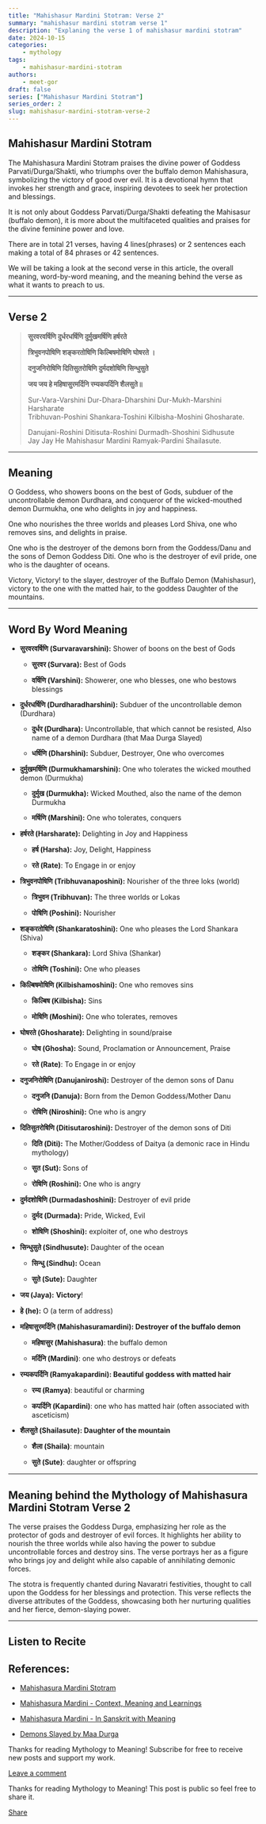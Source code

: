 ```yaml
---
title: "Mahishasur Mardini Stotram: Verse 2"
summary: "mahishasur mardini stotram verse 1"
description: "Explaning the verse 1 of mahishasur mardini stotram"
date: 2024-10-15
categories:
    - mythology
tags:
    - mahishasur-mardini-stotram
authors:
    - meet-gor
draft: false
series: ["Mahishasur Mardini Stotram"]
series_order: 2
slug: mahishasur-mardini-stotram-verse-2 
---
```


## Mahishasur Mardini Stotram

The Mahishasura Mardini Stotram praises the divine power of Goddess Parvati/Durga/Shakti, who triumphs over the buffalo demon Mahishasura, symbolizing the victory of good over evil. It is a devotional hymn that invokes her strength and grace, inspiring devotees to seek her protection and blessings.

It is not only about Goddess Parvati/Durga/Shakti defeating the Mahisasur (buffalo demon), it is more about the multifaceted qualities and praises for the divine feminine power and love.

There are in total 21 verses, having 4 lines(phrases) or 2 sentences each making a total of 84 phrases or 42 sentences.

We will be taking a look at the second verse in this article, the overall meaning, word-by-word meaning, and the meaning behind the verse as what it wants to preach to us.

---

## Verse 2

> **सुरवरवर्षिणि दुर्धरधर्षिणि दुर्मुखमर्षिणि हर्षरते**
> 
> **त्रिभुवनपोषिणि शङ्करतोषिणि किल्बिषमोषिणि घोषरते ।**
> 
> **दनुजनिरोषिणि दितिसुतरोषिणि दुर्मदशोषिणि सिन्धुसुते**
> 
> **जय जय हे महिषासुरमर्दिनि रम्यकपर्दिनि शैलसुते॥**
> 
> Sur-Vara-Varshini Dur-Dhara-Dharshini Dur-Mukh-Marshini Harsharate  
> Tribhuvan-Poshini Shankara-Toshini Kilbisha-Moshini Ghosharate.
> 
> Danujani-Roshini Ditisuta-Roshini Durmadh-Shoshini Sidhusute  
> Jay Jay He Mahishasur Mardini Ramyak-Pardini Shailasute.

---

## Meaning

O Goddess, who showers boons on the best of Gods, subduer of the uncontrollable demon Durdhara, and conqueror of the wicked-mouthed demon Durmukha, one who delights in joy and happiness.

One who nourishes the three worlds and pleases Lord Shiva, one who removes sins, and delights in praise.

One who is the destroyer of the demons born from the Goddess/Danu and the sons of Demon Goddess Diti. One who is the destroyer of evil pride, one who is the daughter of oceans.

Victory, Victory! to the slayer, destroyer of the Buffalo Demon (Mahishasur), victory to the one with the matted hair, to the goddess Daughter of the mountains.

---

## Word By Word Meaning

* **सुरवरवर्षिणि (Survaravarshini):** Shower of boons on the best of Gods
    
    * **सुरवर (Survara):** Best of Gods
        
    * **वर्षिणि (Varshini):** Showerer, one who blesses, one who bestows blessings
        
* **दुर्धरधर्षिणि (Durdharadharshini):** Subduer of the uncontrollable demon (Durdhara)
    
    * **दुर्धर (Durdhara):** Uncontrollable, that which cannot be resisted, Also name of a demon Durdhara (that Maa Durga Slayed)
        
    * **धर्षिणि (Dharshini):** Subduer, Destroyer, One who overcomes
        
* **दुर्मुखमर्षिणि (Durmukhamarshini):** One who tolerates the wicked mouthed demon (Durmukha)
    
    * **दुर्मुख (Durmukha):** Wicked Mouthed, also the name of the demon Durmukha
        
    * **मर्षिणि (Marshini):** One who tolerates, conquers
        
* **हर्षरते (Harsharate):** Delighting in Joy and Happiness
    
    * **हर्ष (Harsha):** Joy, Delight, Happiness
        
    * **रते (Rate)**: To Engage in or enjoy
        
* **त्रिभुवनपोषिणि (Tribhuvanaposhini):** Nourisher of the three loks (world)
    
    * **त्रिभुवन (Tribhuvan):** The three worlds or Lokas
        
    * **पोषिणि (Poshini):** Nourisher
        
* **शङ्करतोषिणि (Shankaratoshini):** One who pleases the Lord Shankara (Shiva)
    
    * **शङ्कर (Shankara):** Lord Shiva (Shankar)
        
    * **तोषिणि (Toshini):** One who pleases
        
* **किल्बिषमोषिणि (Kilbishamoshini):** One who removes sins
    
    * **किल्बिष (Kilbisha):** Sins
        
    * **मोषिणि (Moshini):** One who tolerates, removes
        
* **घोषरते (Ghosharate):** Delighting in sound/praise
    
    * **घोष (Ghosha):** Sound, Proclamation or Announcement, Praise
        
    * **रते (Rate)**: To Engage in or enjoy
        
* **दनुजनिरोषिणि (Danujaniroshi):** Destroyer of the demon sons of Danu
    
    * **दनुजनि (Danuja):** Born from the Demon Goddess/Mother Danu
        
    * **रोषिणि (Niroshini):** One who is angry
        
* **दितिसुतरोषिणि (Ditisutaroshini):** Destroyer of the demon sons of Diti
    
    * **दिति (Diti):** The Mother/Goddess of Daitya (a demonic race in Hindu mythology)
        
    * **सुत (Sut):** Sons of
        
    * **रोषिणि (Roshini):** One who is angry
        
* **दुर्मदशोषिणि (Durmadashoshini):** Destroyer of evil pride
    
    * **दुर्मद (Durmada):** Pride, Wicked, Evil
        
    * **शोषिणि (Shoshini):** exploiter of, one who destroys
        
* **सिन्धुसुते (Sindhusute):** Daughter of the ocean
    
    * **सिन्धु (Sindhu):** Ocean
        
    * **सुते (Sute):** Daughter
        
* **जय (Jaya):** **Victory**!
    
* **हे (he):** O (a term of address)
    
* **महिषासुरमर्दिनि (Mahishasuramardini): Destroyer of the buffalo demon**
    
    * **महिषासुर (Mahishasura)**: the buffalo demon
        
    * **मर्दिनि (Mardini)**: one who destroys or defeats
        
* **रम्यकपर्दिनि (Ramyakapardini): Beautiful goddess with matted hair**
    
    * **रम्य (Ramya)**: beautiful or charming
        
    
    * **कपर्दिनि (Kapardini)**: one who has matted hair (often associated with asceticism)
        
* **शैलसुते (Shailasute): Daughter of the mountain**
    
    * **शैला (Shaila)**: mountain
        
    * **सुते (Sute)**: daughter or offspring
        

---

## Meaning behind the Mythology of Mahishasura Mardini Stotram Verse 2

The verse praises the Goddess Durga, emphasizing her role as the protector of gods and destroyer of evil forces. It highlights her ability to nourish the three worlds while also having the power to subdue uncontrollable forces and destroy sins. The verse portrays her as a figure who brings joy and delight while also capable of annihilating demonic forces.

The stotra is frequently chanted during Navaratri festivities, thought to call upon the Goddess for her blessings and protection. This verse reflects the diverse attributes of the Goddess, showcasing both her nurturing qualities and her fierce, demon-slaying power.

---

## Listen to Recite

## References:

* [Mahishasura Mardini Stotram](https://www.drikpanchang.com/lyrics/stotram/durga/mahishasura-mardini/mahishasura-mardini-stotram.html?lang=en&ck=1)
    
* [Mahishasura Mardini - Context, Meaning and Learnings](https://vak1969.com/2020/09/29/mahishasura-mardini-aigiri-nandini-context-meaning-learning/)
    
* [Mahishasura Mardini - In Sanskrit with Meaning](https://www.greenmesg.org/stotras/durga/mahishasura_mardini_stotram.php)
    
* [Demons Slayed by Maa Durga](https://hindutempletalk.org/2023/10/13/25-prominent-asuras-slain-by-goddess-durga/)
    

Thanks for reading Mythology to Meaning! Subscribe for free to receive new posts and support my work.

[Leave a comment](https://mythstomeaning.substack.com/p/mahishasur-mardini-stotram-verse-2/comments)

Thanks for reading Mythology to Meaning! This post is public so feel free to share it.

[Share](https://mythstomeaning.substack.com/p/mahishasur-mardini-stotram-verse-2?utm_source=substack&utm_medium=email&utm_content=share&action=share&token=eyJ1c2VyX2lkIjoyNTI3NDY2MDYsInBvc3RfaWQiOjE1MDIwMTMzOCwiaWF0IjoxNzMwNDUxOTgwLCJleHAiOjE3MzMwNDM5ODAsImlzcyI6InB1Yi0zMTExNjI1Iiwic3ViIjoicG9zdC1yZWFjdGlvbiJ9.2SHQDKZM0p5RkNktjsNokF8qsm1crGH8o_U-GhIVfBQ)

